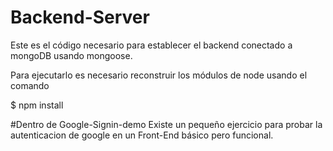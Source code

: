 # Backend-Server

Este es el código necesario para establecer el backend 
conectado a mongoDB usando mongoose.

Para ejecutarlo es necesario reconstruir los módulos de node 
usando el comando 


$ npm install


#Dentro de Google-Signin-demo
Existe un pequeño ejercicio para probar la autenticacion 
de google en un Front-End básico pero funcional.